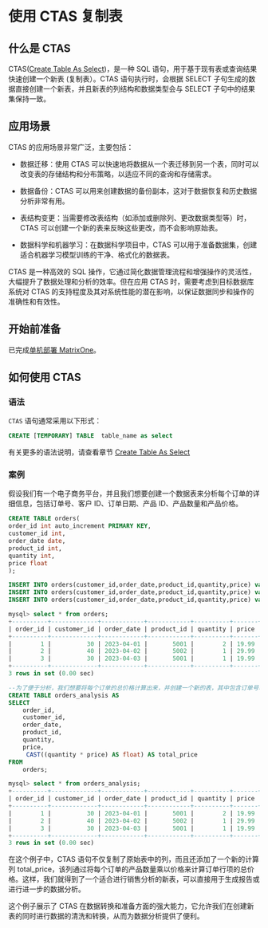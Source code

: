 # 使用 CTAS 复制表

## 什么是 CTAS

CTAS([Create Table As Select](../../Reference/SQL-Reference/Data-Definition-Language/create-table-as-select.md))，是一种 SQL 语句，用于基于现有表或查询结果快速创建一个新表 (复制表）。CTAS 语句执行时，会根据 SELECT 子句生成的数据直接创建一个新表，并且新表的列结构和数据类型会与 SELECT 子句中的结果集保持一致。

## 应用场景

CTAS 的应用场景非常广泛，主要包括：

- 数据迁移：使用 CTAS 可以快速地将数据从一个表迁移到另一个表，同时可以改变表的存储结构和分布策略，以适应不同的查询和存储需求。

- 数据备份：CTAS 可以用来创建数据的备份副本，这对于数据恢复和历史数据分析非常有用。

- 表结构变更：当需要修改表结构（如添加或删除列、更改数据类型等）时，CTAS 可以创建一个新的表来反映这些更改，而不会影响原始表。

- 数据科学和机器学习：在数据科学项目中，CTAS 可以用于准备数据集，创建适合机器学习模型训练的干净、格式化的数据表。

CTAS 是一种高效的 SQL 操作，它通过简化数据管理流程和增强操作的灵活性，大幅提升了数据处理和分析的效率。但在应用 CTAS 时，需要考虑到目标数据库系统对 CTAS 的支持程度及其对系统性能的潜在影响，以保证数据同步和操作的准确性和有效性。

## 开始前准备

已完成[单机部署 MatrixOne](../../Get-Started/install-standalone-matrixone.md)。

## 如何使用 CTAS

### 语法

`CTAS` 语句通常采用以下形式：

```sql
CREATE [TEMPORARY] TABLE  table_name as select 
```

有关更多的语法说明，请查看章节 [Create Table As Select](../../Reference/SQL-Reference/Data-Definition-Language/create-table-as-select.md)

### 案例

假设我们有一个电子商务平台，并且我们想要创建一个数据表来分析每个订单的详细信息，包括订单号、客户 ID、订单日期、产品 ID、产品数量和产品价格。

```sql
CREATE TABLE orders(
order_id int auto_increment PRIMARY KEY,
customer_id int,
order_date date,
product_id int,
quantity int,
price float
);

INSERT INTO orders(customer_id,order_date,product_id,quantity,price) values(30,"2023-04-01",5001,2,19.99);
INSERT INTO orders(customer_id,order_date,product_id,quantity,price) values(40,"2023-04-02",5002,1,29.99);
INSERT INTO orders(customer_id,order_date,product_id,quantity,price) values(30,"2023-04-03",5001,1,19.99);

mysql> select * from orders;
+----------+-------------+------------+------------+----------+-------+
| order_id | customer_id | order_date | product_id | quantity | price |
+----------+-------------+------------+------------+----------+-------+
|        1 |          30 | 2023-04-01 |       5001 |        2 | 19.99 |
|        2 |          40 | 2023-04-02 |       5002 |        1 | 29.99 |
|        3 |          30 | 2023-04-03 |       5001 |        1 | 19.99 |
+----------+-------------+------------+------------+----------+-------+
3 rows in set (0.00 sec)

--为了便于分析，我们想要将每个订单的总价格计算出来，并创建一个新的表，其中包含订单号、客户 ID、订单日期和订单总价格。
CREATE TABLE orders_analysis AS
SELECT 
    order_id,
    customer_id,
    order_date,
    product_id,
    quantity,
    price,
     CAST((quantity * price) AS float) AS total_price
FROM 
    orders;

mysql> select * from orders_analysis;
+----------+-------------+------------+------------+----------+-------+-------------+
| order_id | customer_id | order_date | product_id | quantity | price | total_price |
+----------+-------------+------------+------------+----------+-------+-------------+
|        1 |          30 | 2023-04-01 |       5001 |        2 | 19.99 |       39.98 |
|        2 |          40 | 2023-04-02 |       5002 |        1 | 29.99 |       29.99 |
|        3 |          30 | 2023-04-03 |       5001 |        1 | 19.99 |       19.99 |
+----------+-------------+------------+------------+----------+-------+-------------+
3 rows in set (0.00 sec)
```

在这个例子中，CTAS 语句不仅复制了原始表中的列，而且还添加了一个新的计算列 total_price，该列通过将每个订单的产品数量乘以价格来计算订单行项的总价格。这样，我们就得到了一个适合进行销售分析的新表，可以直接用于生成报告或进行进一步的数据分析。

这个例子展示了 CTAS 在数据转换和准备方面的强大能力，它允许我们在创建新表的同时进行数据的清洗和转换，从而为数据分析提供了便利。
